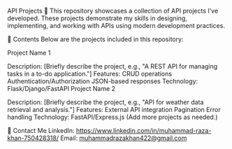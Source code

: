 API Projects 📡
This repository showcases a collection of API projects I’ve developed. These projects demonstrate my skills in designing, implementing, and working with APIs using modern development practices.

📂 Contents
Below are the projects included in this repository:

Project Name 1

Description: [Briefly describe the project, e.g., "A REST API for managing tasks in a to-do application."]
Features:
CRUD operations
Authentication/Authorization
JSON-based responses
Technology: Flask/Django/FastAPI
Project Name 2

Description: [Briefly describe the project, e.g., "API for weather data retrieval and analysis."]
Features:
External API integration
Pagination
Error handling
Technology: FastAPI/Express.js
(Add more projects as needed.)

📧 Contact Me
LinkedIn: https://www.linkedin.com/in/muhammad-raza-khan-750428318/
Email: muhammadrazakhan422@gmail.com
